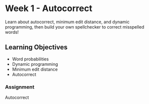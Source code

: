 # Week 1 - Autocorrect

Learn about autocorrect, minimum edit distance, and dynamic programming, then build your own spellchecker to correct misspelled words!

## Learning Objectives

* Word probabilities
* Dynamic programming
* Minimum edit distance
* Autocorrect

### Assignment

Autocorrect
